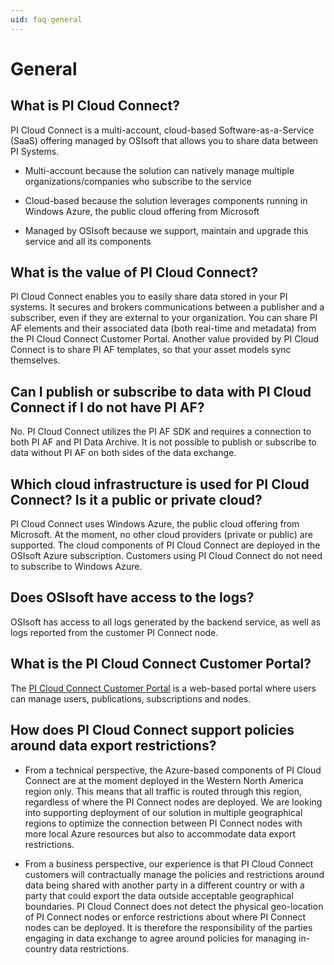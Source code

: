 ```yaml
---
uid: faq-general
---
```


# General

## What is PI Cloud Connect?
 
PI Cloud Connect is a multi-account, cloud-based Software-as-a-Service (SaaS) offering managed by OSIsoft that allows you to share data between PI Systems.

- Multi-account because the solution can natively manage multiple organizations/companies who subscribe to the service

- Cloud-based because the solution leverages components running in Windows Azure, the public cloud offering from Microsoft

- Managed by OSIsoft because we support, maintain and upgrade this service and all its components

## What is the value of PI Cloud Connect?
 
PI Cloud Connect enables you to easily share data stored in your PI systems. It secures and brokers communications between a publisher and a subscriber, even if they are external to your organization. You can share PI AF elements and their associated data (both real-time and metadata) from the PI Cloud Connect Customer Portal. Another value provided by PI Cloud Connect is to share PI AF templates, so that your asset models sync themselves.

## Can I publish or subscribe to data with PI Cloud Connect if I do not have PI AF?
 
No. PI Cloud Connect utilizes the PI AF SDK and requires a connection to both PI AF and PI Data Archive. It is not possible to publish or subscribe to data without PI AF on both sides of the data exchange.

## Which cloud infrastructure is used for PI Cloud Connect? Is it a public or private cloud?
 
PI Cloud Connect uses Windows Azure, the public cloud offering from Microsoft. At the moment, no other cloud providers (private or public) are supported. The cloud components of PI Cloud Connect are deployed in the OSIsoft Azure subscription. Customers using PI Cloud Connect do not need to subscribe to Windows Azure.

## Does OSIsoft have access to the logs?

OSIsoft has access to all logs generated by the backend service, as well as logs reported from the customer PI Connect node.

## What is the PI Cloud Connect Customer Portal?
 
The [PI Cloud Connect Customer Portal](https://www.picloudservices.com) is a web-based portal where users can manage users, publications, subscriptions and nodes.

## How does PI Cloud Connect support policies around data export restrictions?

- From a technical perspective, the Azure-based components of PI Cloud Connect are at the moment deployed in the Western North America region only. This means that all traffic is routed through this region, regardless of where the PI Connect nodes are deployed. We are looking into supporting deployment of our solution in multiple geographical regions to optimize the connection between PI Connect nodes with more local Azure resources but also to accommodate data export restrictions.

- From a business perspective, our experience is that PI Cloud Connect customers will contractually manage the policies and restrictions around data being shared with another party in a different country or with a party that could export the data outside acceptable geographical boundaries. PI Cloud Connect does not detect the physical geo-location of PI Connect nodes or enforce restrictions about where PI Connect nodes can be deployed. It is therefore the responsibility of the parties engaging in data exchange to agree around policies for managing in-country data restrictions.
